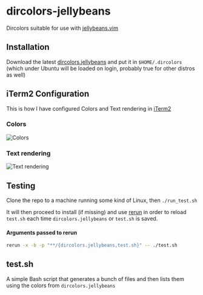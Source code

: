 dircolors-jellybeans
====================

Dircolors suitable for use with
[jellybeans.vim](https://github.com/nanotech/jellybeans.vim)

## Installation

Download the latest
[dircolors.jellybeans](https://raw.github.com/peterhellberg/dircolors-jellybeans/master/dircolors.jellybeans)
and put it in `$HOME/.dircolors` (which under Ubuntu will be loaded on login,
probably true for other distros as well)

## iTerm2 Configuration

This is how I have configured Colors and Text rendering in
[iTerm2](http://www.iterm2.com/)

### Colors
![Colors](http://assets.c7.se/skitch/iterm2_colors-131231.png)

### Text rendering
![Text rendering](http://assets.c7.se/skitch/iterm2_text_rendering-131231.png)

## Testing

Clone the repo to a machine running some kind of Linux, then `./run_test.sh`

It will then proceed to install (if missing) and use
[rerun](https://github.com/alexch/rerun/) in order to reload
`test.sh` each time `dircolors.jellybeans` or `test.sh` is saved.

#### Arguments passed to rerun
```bash
rerun -x -b -p "**/{dircolors.jellybeans,test.sh}" -- ./test.sh
```

## test.sh

A simple Bash script that generates a bunch of files
and then lists them using the colors from `dircolors.jellybeans`

